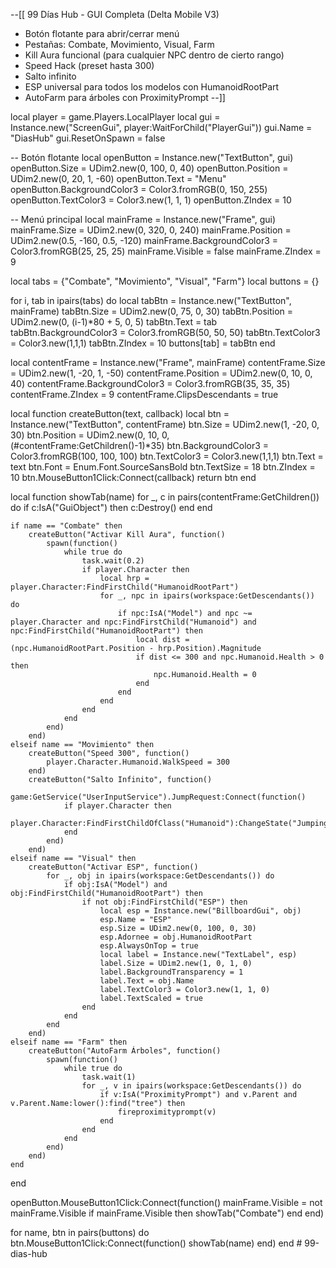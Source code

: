--[[
99 Días Hub - GUI Completa (Delta Mobile V3)
- Botón flotante para abrir/cerrar menú
- Pestañas: Combate, Movimiento, Visual, Farm
- Kill Aura funcional (para cualquier NPC dentro de cierto rango)
- Speed Hack (preset hasta 300)
- Salto infinito
- ESP universal para todos los modelos con HumanoidRootPart
- AutoFarm para árboles con ProximityPrompt
--]]

local player = game.Players.LocalPlayer
local gui = Instance.new("ScreenGui", player:WaitForChild("PlayerGui"))
gui.Name = "DiasHub"
gui.ResetOnSpawn = false

-- Botón flotante
local openButton = Instance.new("TextButton", gui)
openButton.Size = UDim2.new(0, 100, 0, 40)
openButton.Position = UDim2.new(0, 20, 1, -60)
openButton.Text = "Menu"
openButton.BackgroundColor3 = Color3.fromRGB(0, 150, 255)
openButton.TextColor3 = Color3.new(1, 1, 1)
openButton.ZIndex = 10

-- Menú principal
local mainFrame = Instance.new("Frame", gui)
mainFrame.Size = UDim2.new(0, 320, 0, 240)
mainFrame.Position = UDim2.new(0.5, -160, 0.5, -120)
mainFrame.BackgroundColor3 = Color3.fromRGB(25, 25, 25)
mainFrame.Visible = false
mainFrame.ZIndex = 9

local tabs = {"Combate", "Movimiento", "Visual", "Farm"}
local buttons = {}

for i, tab in ipairs(tabs) do
    local tabBtn = Instance.new("TextButton", mainFrame)
    tabBtn.Size = UDim2.new(0, 75, 0, 30)
    tabBtn.Position = UDim2.new(0, (i-1)*80 + 5, 0, 5)
    tabBtn.Text = tab
    tabBtn.BackgroundColor3 = Color3.fromRGB(50, 50, 50)
    tabBtn.TextColor3 = Color3.new(1,1,1)
    tabBtn.ZIndex = 10
    buttons[tab] = tabBtn
end

local contentFrame = Instance.new("Frame", mainFrame)
contentFrame.Size = UDim2.new(1, -20, 1, -50)
contentFrame.Position = UDim2.new(0, 10, 0, 40)
contentFrame.BackgroundColor3 = Color3.fromRGB(35, 35, 35)
contentFrame.ZIndex = 9
contentFrame.ClipsDescendants = true

local function createButton(text, callback)
    local btn = Instance.new("TextButton", contentFrame)
    btn.Size = UDim2.new(1, -20, 0, 30)
    btn.Position = UDim2.new(0, 10, 0, (#contentFrame:GetChildren()-1)*35)
    btn.BackgroundColor3 = Color3.fromRGB(100, 100, 100)
    btn.TextColor3 = Color3.new(1,1,1)
    btn.Text = text
    btn.Font = Enum.Font.SourceSansBold
    btn.TextSize = 18
    btn.ZIndex = 10
    btn.MouseButton1Click:Connect(callback)
    return btn
end

local function showTab(name)
    for _, c in pairs(contentFrame:GetChildren()) do
        if c:IsA("GuiObject") then c:Destroy() end
    end

    if name == "Combate" then
        createButton("Activar Kill Aura", function()
            spawn(function()
                while true do
                    task.wait(0.2)
                    if player.Character then
                        local hrp = player.Character:FindFirstChild("HumanoidRootPart")
                        for _, npc in ipairs(workspace:GetDescendants()) do
                            if npc:IsA("Model") and npc ~= player.Character and npc:FindFirstChild("Humanoid") and npc:FindFirstChild("HumanoidRootPart") then
                                local dist = (npc.HumanoidRootPart.Position - hrp.Position).Magnitude
                                if dist <= 300 and npc.Humanoid.Health > 0 then
                                    npc.Humanoid.Health = 0
                                end
                            end
                        end
                    end
                end
            end)
        end)
    elseif name == "Movimiento" then
        createButton("Speed 300", function()
            player.Character.Humanoid.WalkSpeed = 300
        end)
        createButton("Salto Infinito", function()
            game:GetService("UserInputService").JumpRequest:Connect(function()
                if player.Character then
                    player.Character:FindFirstChildOfClass("Humanoid"):ChangeState("Jumping")
                end
            end)
        end)
    elseif name == "Visual" then
        createButton("Activar ESP", function()
            for _, obj in ipairs(workspace:GetDescendants()) do
                if obj:IsA("Model") and obj:FindFirstChild("HumanoidRootPart") then
                    if not obj:FindFirstChild("ESP") then
                        local esp = Instance.new("BillboardGui", obj)
                        esp.Name = "ESP"
                        esp.Size = UDim2.new(0, 100, 0, 30)
                        esp.Adornee = obj.HumanoidRootPart
                        esp.AlwaysOnTop = true
                        local label = Instance.new("TextLabel", esp)
                        label.Size = UDim2.new(1, 0, 1, 0)
                        label.BackgroundTransparency = 1
                        label.Text = obj.Name
                        label.TextColor3 = Color3.new(1, 1, 0)
                        label.TextScaled = true
                    end
                end
            end
        end)
    elseif name == "Farm" then
        createButton("AutoFarm Árboles", function()
            spawn(function()
                while true do
                    task.wait(1)
                    for _, v in ipairs(workspace:GetDescendants()) do
                        if v:IsA("ProximityPrompt") and v.Parent and v.Parent.Name:lower():find("tree") then
                            fireproximityprompt(v)
                        end
                    end
                end
            end)
        end)
    end
end

openButton.MouseButton1Click:Connect(function()
    mainFrame.Visible = not mainFrame.Visible
    if mainFrame.Visible then
        showTab("Combate")
    end
end)

for name, btn in pairs(buttons) do
    btn.MouseButton1Click:Connect(function()
        showTab(name)
    end)
end # 99-dias-hub
